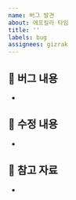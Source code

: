 ```yaml
---
name: 버그 발견
about: 에프킬라 타임
title: ''
labels: bug
assignees: gizrak
---
```


## :bug: 버그 내용
- 

## :pencil: 수정 내용
- 

## :gift: 참고 자료
-
